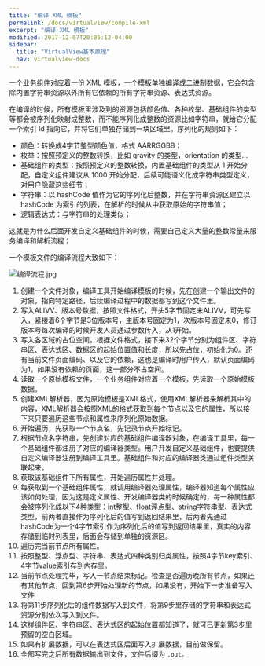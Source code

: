 ```yaml
---
title: "编译 XML 模板"
permalink: /docs/virtualview/compile-xml
excerpt: "编译 XML 模板"
modified: 2017-12-07T20:05:12-04:00
sidebar:
  title: "VirtualView基本原理"
  nav: virtualview-docs
---
```


一个业务组件对应着一份 XML 模板，一个模板单独编译成二进制数据，它会包含除内置字符串资源以外所有它依赖的所有字符串资源、表达式资源。

在编译的时候，所有模板里涉及到的资源包括颜色值、各种枚举、基础组件的类型等都会被序列化映射成整数，而不能序列化成整数的资源比如字符串，就给它分配一个索引 Id 指向它，并将它们单独存储到一块区域里。序列化的规则如下：
+ 颜色：转换成4字节整型颜色值，格式 AARRGGBB；
+ 枚举：按照预定义的整数转换，比如 gravity 的类型，orientation 的类型...
+ 基础组件的类型：按照预定义的整数转换，内置基础组件的类型从 1 开始分配，自定义组件建议从 1000 开始分配，后续可能语义化成字符串类型定义，对用户隐藏这些细节；
+ 字符串：以 hashCode 值作为它的序列化后整数，并在字符串资源区建立以 hashCode 为索引的列表，在解析的时候从中获取原始的字符串值；
+ 逻辑表达式：与字符串的处理类似；

这就是为什么后面开发自定义基础组件的时候，需要自己定义大量的整数常量来服务编译和解析流程；

一个模板文件的编译流程大致如下：

![编译流程.jpg](https://gw.alicdn.com/tfs/TB1wrm0hb_I8KJjy1XaXXbsxpXa-664-1730.jpg) 

1.	创建一个文件对象，编译工具开始编译模板的时候，先在创建一个输出文件的对象，指向特定路径，后续编译过程中的数据都写到这个文件里。2.	写入ALIVV、版本号数据，按照文件格式，开头5字节固定未ALIVV，可先写入，紧接着6个字节是3位版本号，主版本号固定为1，次版本号固定未0，修订版本号每次编译的时候开发人员通过参数传入，从1开始。3.	写入各区域的占位空间，根据文件格式，接下来32个字节分别为组件区、字符串区、表达式区、数据区的起始位置值和长度，所以先占位，初始化为0。还有当前文件页面编码、以及它的依赖，这也是编译时用户传入，默认页面编码为1，如果没有依赖的页面，这一部分不占空间。4.	读取一个原始模板文件，一个业务组件对应着一个模板，先读取一个原始模板数据。5.	创建XML解析器，因为原始模板是XML格式，使用XML解析器来解析其中的内容，XML解析器会按照XML的格式获取到每个节点以及它的属性，所以接下来只要遍历这些节点和属性来序列化原始数据。6.	开始遍历，先获取一个节点名，先记录节点开始标记。7.	根据节点名字符串，先创建对应的基础组件编译器对象，在编译工具里，每一个基础组件都注册了对应的编译器类型。用户开发自定义基础组件，也要提供自定义编译器注册到编译工具里。基础组件和对应的编译器类通过组件类型关联起来。8.	获取该基础组件下所有属性，开始遍历属性并处理。9.	每获取到一个基础组件属性，就调用编译器处理属性，编译器知道每个属性应该如何处理，因为这是定义属性、开发编译器类的时候确定的，每一种属性都会被序列化成以下4种类型：int整型、float浮点型、string字符串型、表达式类型，前两者直接作为序列化后的值写到返回结果里，后两者先通过hashCode为一个4字节索引作为序列化后的值写到返回结果里，真实的内容存储到临时列表里，后面会存储到单独的资源区。10.	遍历完当前节点所有属性。11.	按照整型、浮点型、字符串、表达式四种类别归类属性，按照4字节key索引、4字节value索引存到内存里。12.	当前节点处理完毕，写入一节点结束标记。检查是否遍历晚所有节点，如果还有其他节点，回到第6步开始处理新的节点，如果没有，开始下一步准备写入文件13.	将第11步序列化后的组件数据写入到文件，将第9步里存储的字符串和表达式资源分别依次写入到文件。14.	这样组件区、字符串区、表达式区的起始位置都知道了，就可已更新第3步里预留的空白区域。15.	如果有扩展数据，可以在表达式区后面写入扩展数据，目前做保留。16.	全部写完之后所有数据输出到文件，文件后缀为 `.out`。